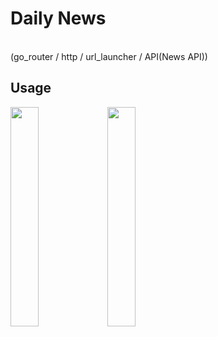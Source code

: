 # Daily News

</br>
(go_router / http / url_launcher / API(News API))

## Usage
<img src="https://github.com/KIM-Git-Hub/Daily-News/assets/100995721/dd7374f0-2035-4c17-af55-330948f6cd49" width="30%" height="30%">
<img src="https://github.com/KIM-Git-Hub/Daily-News/assets/100995721/1eed5bbf-6ba4-4020-97ef-5765cb491a1b" width="30%" height="30%">

